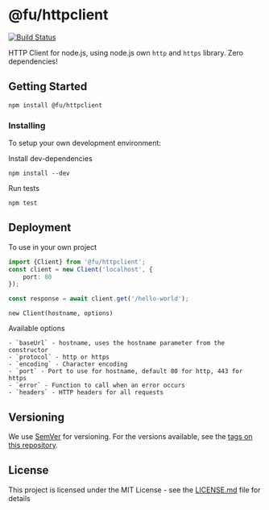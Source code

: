 # @fu/httpclient

[![Build Status](https://travis-ci.org/fosenutvikling/httpclient.svg?branch=master)](https://travis-ci.org/fosenutvikling/httpclient)


HTTP Client for node.js, using node.js own `http` and `https` library. Zero dependencies!

## Getting Started

```
npm install @fu/httpclient
```

### Installing

To setup your own development environment: 

Install dev-dependencies

```
npm install --dev
```

Run tests

```
npm test
```


## Deployment

To use in your own project

```ts
import {Client} from '@fu/httpclient';
const client = new Client('localhost', {
    port: 80
});

const response = await client.get('/hello-world');
```

`new Client(hostname, options)`

Available options

    - `baseUrl` - hostname, uses the hostname parameter from the constructor
    - `protocol` - http or https
    - `encoding` - Character encoding 
    - `port` - Port to use for hostname, default 80 for http, 443 for https
    - `error` - Function to call when an error occurs
    - `headers` - HTTP headers for all requests

## Versioning

We use [SemVer](http://semver.org/) for versioning. For the versions available, see the [tags on this repository](https://github.com/httpclient/tags). 


## License

This project is licensed under the MIT License - see the [LICENSE.md](LICENSE.md) file for details